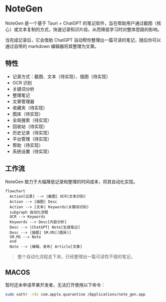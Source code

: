 # NoteGen

NoteGen 是一个基于 Tauri + ChatGPT 的笔记软件，旨在帮助用户通过截图（核心）或文本复制的方式，快速记录知识片段，从而降低学习时对整体思路的影响。

当完成记录后，它会借助 ChatGPT 自动帮你整理出一篇可读的笔记，随后你可以通过自带的 markdown 编辑器将其整理为文章。

## 特性

- 记录方式：截图、文本（待实现）、插图（待实现）
- OCR 识别
- 关键词分析
- 整理笔记
- 文章管理器
- 收藏夹（待实现）
- 图床（待实现）
- 全局搜索（待实现）
- 回收站（待实现）
- 历史记录（待实现）
- 平台管理（待实现）
- 帮助（待实现）
- 系统设置（待实现）

## 工作流

NoteGen 致力于大幅降低记录和整理的时间成本，将其自动化实现。

```mermaid
flowchart
  Action[记录] --> |截图| OCR(文本识别)
  Action --> |插图| Desc
  Action --> |文本| Keywords(关键词识别)
  subgraph 自动化流程
  OCR --> Keywords
  Keywords --> Desc[内容分析]
  Desc --> |ChatGPT| Note[生成笔记]
  Desc --> |插图| SM.MS[(图床)]
  SM.MS --> Note
  end
  Note --> |编辑、发布| Article[文章]
```

> 整个自动化流程走下来，已经整理出一篇可读性不错的笔记。

## MACOS

暂时还未申请苹果开发者，无法打开使用以下命令：

```sh
sudo xattr -rds com.apple.quarantine /Applications/note_gen.app
```